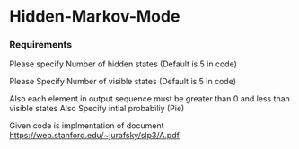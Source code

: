 # Hidden-Markov-Mode

### Requirements 

  Please specify Number of hidden states (Default is 5 in code)
  
  Please Specify Number of visible states (Default is 5 in code)
  
  Also each element in output sequence must be greater than 0 and less than visible states
  Also Specify intial probabiliy (Pie)
  
  Given code is implmentation of document https://web.stanford.edu/~jurafsky/slp3/A.pdf
  
  
